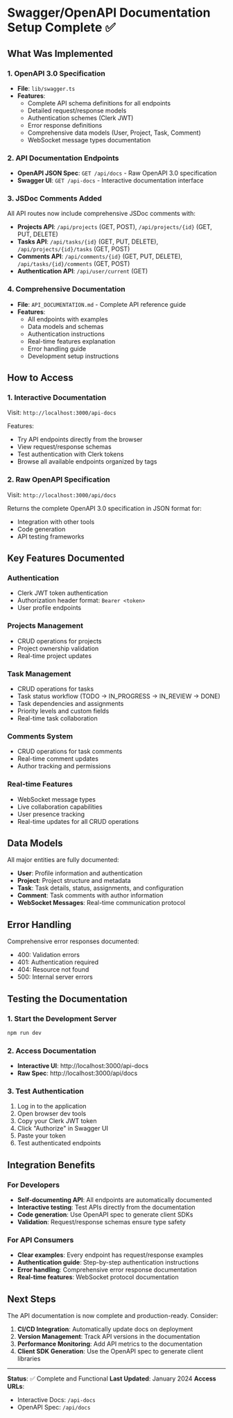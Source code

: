 # Swagger/OpenAPI Documentation Setup Complete ✅

## What Was Implemented

### 1. OpenAPI 3.0 Specification

- **File**: `lib/swagger.ts`
- **Features**:
  - Complete API schema definitions for all endpoints
  - Detailed request/response models
  - Authentication schemes (Clerk JWT)
  - Error response definitions
  - Comprehensive data models (User, Project, Task, Comment)
  - WebSocket message types documentation

### 2. API Documentation Endpoints

- **OpenAPI JSON Spec**: `GET /api/docs` - Raw OpenAPI 3.0 specification
- **Swagger UI**: `GET /api-docs` - Interactive documentation interface

### 3. JSDoc Comments Added

All API routes now include comprehensive JSDoc comments with:

- **Projects API**: `/api/projects` (GET, POST), `/api/projects/{id}` (GET, PUT, DELETE)
- **Tasks API**: `/api/tasks/{id}` (GET, PUT, DELETE), `/api/projects/{id}/tasks` (GET, POST)
- **Comments API**: `/api/comments/{id}` (GET, PUT, DELETE), `/api/tasks/{id}/comments` (GET, POST)
- **Authentication API**: `/api/user/current` (GET)

### 4. Comprehensive Documentation

- **File**: `API_DOCUMENTATION.md` - Complete API reference guide
- **Features**:
  - All endpoints with examples
  - Data models and schemas
  - Authentication instructions
  - Real-time features explanation
  - Error handling guide
  - Development setup instructions

## How to Access

### 1. Interactive Documentation

Visit: `http://localhost:3000/api-docs`

Features:

- Try API endpoints directly from the browser
- View request/response schemas
- Test authentication with Clerk tokens
- Browse all available endpoints organized by tags

### 2. Raw OpenAPI Specification

Visit: `http://localhost:3000/api/docs`

Returns the complete OpenAPI 3.0 specification in JSON format for:

- Integration with other tools
- Code generation
- API testing frameworks

## Key Features Documented

### Authentication

- Clerk JWT token authentication
- Authorization header format: `Bearer <token>`
- User profile endpoints

### Projects Management

- CRUD operations for projects
- Project ownership validation
- Real-time project updates

### Task Management

- CRUD operations for tasks
- Task status workflow (TODO → IN_PROGRESS → IN_REVIEW → DONE)
- Task dependencies and assignments
- Priority levels and custom fields
- Real-time task collaboration

### Comments System

- CRUD operations for task comments
- Real-time comment updates
- Author tracking and permissions

### Real-time Features

- WebSocket message types
- Live collaboration capabilities
- User presence tracking
- Real-time updates for all CRUD operations

## Data Models

All major entities are fully documented:

- **User**: Profile information and authentication
- **Project**: Project structure and metadata
- **Task**: Task details, status, assignments, and configuration
- **Comment**: Task comments with author information
- **WebSocket Messages**: Real-time communication protocol

## Error Handling

Comprehensive error responses documented:

- 400: Validation errors
- 401: Authentication required
- 404: Resource not found
- 500: Internal server errors

## Testing the Documentation

### 1. Start the Development Server

```bash
npm run dev
```

### 2. Access Documentation

- **Interactive UI**: http://localhost:3000/api-docs
- **Raw Spec**: http://localhost:3000/api/docs

### 3. Test Authentication

1. Log in to the application
2. Open browser dev tools
3. Copy your Clerk JWT token
4. Click "Authorize" in Swagger UI
5. Paste your token
6. Test authenticated endpoints

## Integration Benefits

### For Developers

- **Self-documenting API**: All endpoints are automatically documented
- **Interactive testing**: Test APIs directly from the documentation
- **Code generation**: Use OpenAPI spec to generate client SDKs
- **Validation**: Request/response schemas ensure type safety

### For API Consumers

- **Clear examples**: Every endpoint has request/response examples
- **Authentication guide**: Step-by-step authentication instructions
- **Error handling**: Comprehensive error response documentation
- **Real-time features**: WebSocket protocol documentation

## Next Steps

The API documentation is now complete and production-ready. Consider:

1. **CI/CD Integration**: Automatically update docs on deployment
2. **Version Management**: Track API versions in the documentation
3. **Performance Monitoring**: Add API metrics to the documentation
4. **Client SDK Generation**: Use the OpenAPI spec to generate client libraries

---

**Status**: ✅ Complete and Functional
**Last Updated**: January 2024
**Access URLs**:

- Interactive Docs: `/api-docs`
- OpenAPI Spec: `/api/docs`
